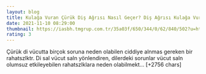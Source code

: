 ```yaml
--- 
layout: blog
title: Kulağa Vuran Çürük Diş Ağrısı Nasıl Geçer? Diş Ağrısı Kulağa Vurur Mu, Ne İyi Gelir?
date: 2021-11-10 08:29:00
thumbnail: https://iasbh.tmgrup.com.tr/35a03f/650/344/0/62/840/502?u=https://isbh.tmgrup.com.tr/sbh/2020/02/18/curuk-dis-kulak-agrisi-yapar-mi-uyutmayan-curuk-dis-agrisi-kulaga-vurursa-ne-yapilir-1582017968973.jpg
rating: 3
---
```

Çürük di vücutta birçok soruna neden olabilen ciddiye alnmas gereken bir rahatszlktr. Di sal vücut saln yönlendiren, dilerdeki sorunlar vücut saln olumsuz etkileyebilen rahatszlklara neden olabilmekt… [+2756 chars]